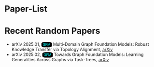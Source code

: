 # Paper-List


# Recent Random Papers

- arXiv 2025.01, <span style="background-color: #000; color: #0ff; padding: 2px 5px; border-radius: 30%; font-size: 0.8em;">GFM</span> Multi-Domain Graph Foundation Models: Robust Knowledge Transfer via Topology Alignment, <u>[arXiv](https://arxiv.org/abs/2502.02017#:~:text=To%20address%20these%20issues%2C%20we%20propose%20the%20Multi-Domain,leverages%20cross-domain%20topological%20information%20to%20facilitate%20robust%20knowledg)</u>
- arXiv 2025.02, <span style="background-color: #000; color: #0ff; padding: 2px 5px; border-radius: 30%; font-size: 0.8em;">GFM</span> Towards Graph Foundation Models: Learning Generalities Across Graphs via Task-Trees, <u>[arXiv](https://arxiv.org/abs/2412.16441)</u>



